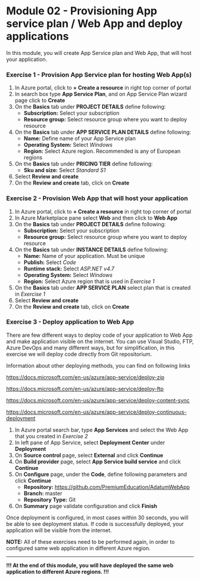 # Module 02 - Provisioning App service plan / Web App and deploy applications

In this module, you will create App Service plan and Web App, that will host your application.

### Exercise 1 - Provision App Service plan for hosting Web App(s)

1. In Azure portal, click to **+ Create a resource** in right top corner of portal
2. In search box type **App Service Plan**, and on App Service Plan wizard page click to **Create**
3. On the **Basics** tab under **PROJECT DETAILS** define following:
   - **Subscription:** Select your subscription
   - **Resource group:** Select resource group where you want to deploy resource
4. On the **Basics** tab under **APP SERVICE PLAN DETAILS** define following:
   - **Name:** Define name of your App Service plan
   - **Operating System:** Select *Windows*
   - **Region:** Select Azure region. Recommended is any of European regions
5. On the **Basics** tab under **PRICING TIER** define following:
   - **Sku and size:** Select *Standard S1*
6. Select **Review and create**
7. On the **Review and create** tab, click on **Create**

### Exercise 2 - Provision Web App that will host your application

1. In Azure portal, click to **+ Create a resource** in right top corner of portal
2. In Azure Marketplace pane select **Web** and then click to **Web App**
3. On the **Basics** tab under **PROJECT DETAILS** define following:
   - **Subscription:** Select your subscription
   - **Resource group:** Select resource group where you want to deploy resource
4. On the **Basics** tab under **INSTANCE DETAILS** define following:
   - **Name:** Name of your application. Must be unique
   - **Publish:** Select *Code*
   - **Runtime stack:** Select *ASP.NET v4.7*
   - **Operating System:** Select *Windows*
   - **Region:** Select Azure region that is used in *Exercise 1*
5. On the **Basics** tab under **APP SERVICE PLAN** select plan that is created in *Exercise 1*
6. Select **Review and create**
7. On the **Review and create** tab, click on **Create**

### Exercise 3 - Deploy application to Web App

There are few different ways to deploy code of your application to Web App and make application visible on the internet. You can use Visual Studio, FTP, Azure DevOps and many different ways, but for simplification, in this exercise we will deploy code directly from Git repositorium.

Information about other deploying methods, you can find on following links

<https://docs.microsoft.com/en-us/azure/app-service/deploy-zip>

<https://docs.microsoft.com/en-us/azure/app-service/deploy-ftp>

<https://docs.microsoft.com/en-us/azure/app-service/deploy-content-sync>

<https://docs.microsoft.com/en-us/azure/app-service/deploy-continuous-deployment>

1. In Azure portal search bar, type **App Services** and select the Web App that you created in *Exercise 2*
2. In left pane of App Service, select **Deployment Center** under **Deployment**
3. On **Source control** page, select **External** and click **Continue**
4. On **Build provider** page, select **App Service build service** and click **Continue**
5. On **Configure** page, under the **Code**, define following parameters and click **Continue** 
   - **Repository:** https://github.com/PremiumEducation/AdatumWebApp
   - **Branch:** master
   - **Repository Type:** Git
6. On **Summary** page validate configuration and click **Finish**

Once deployment is configured, in most cases within 30 seconds, you will be able to see deployment status. If code is successfully deployed, your application will be visible from the internet.

**NOTE:** All of these exercises need to be performed again, in order to configured same web application in different Azure region.

------

**!!! At the end of this module, you will have deployed the same web application to different Azure regions. !!!**